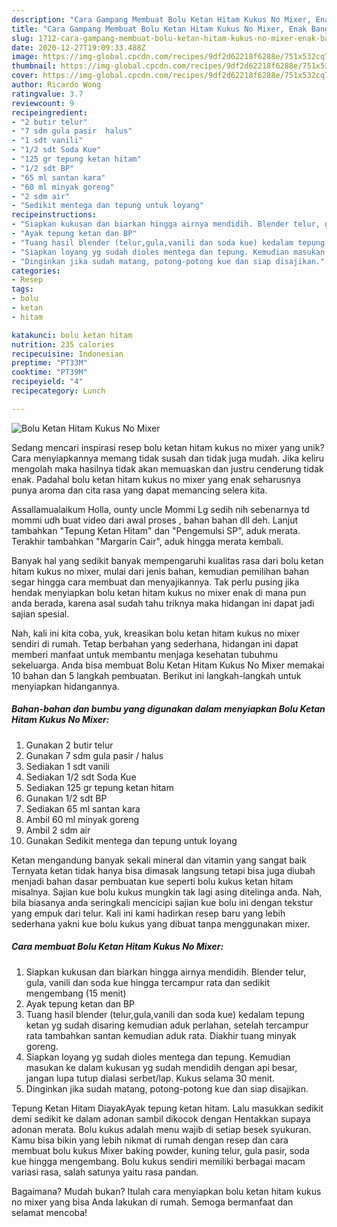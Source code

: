 ```yaml
---
description: "Cara Gampang Membuat Bolu Ketan Hitam Kukus No Mixer, Enak Banget"
title: "Cara Gampang Membuat Bolu Ketan Hitam Kukus No Mixer, Enak Banget"
slug: 1712-cara-gampang-membuat-bolu-ketan-hitam-kukus-no-mixer-enak-banget
date: 2020-12-27T19:09:33.488Z
image: https://img-global.cpcdn.com/recipes/9df2d62218f6288e/751x532cq70/bolu-ketan-hitam-kukus-no-mixer-foto-resep-utama.jpg
thumbnail: https://img-global.cpcdn.com/recipes/9df2d62218f6288e/751x532cq70/bolu-ketan-hitam-kukus-no-mixer-foto-resep-utama.jpg
cover: https://img-global.cpcdn.com/recipes/9df2d62218f6288e/751x532cq70/bolu-ketan-hitam-kukus-no-mixer-foto-resep-utama.jpg
author: Ricardo Wong
ratingvalue: 3.7
reviewcount: 9
recipeingredient:
- "2 butir telur"
- "7 sdm gula pasir  halus"
- "1 sdt vanili"
- "1/2 sdt Soda Kue"
- "125 gr tepung ketan hitam"
- "1/2 sdt BP"
- "65 ml santan kara"
- "60 ml minyak goreng"
- "2 sdm air"
- "Sedikit mentega dan tepung untuk loyang"
recipeinstructions:
- "Siapkan kukusan dan biarkan hingga airnya mendidih. Blender telur, gula, vanili dan soda kue hingga tercampur rata dan sedikit mengembang (15 menit)"
- "Ayak tepung ketan dan BP"
- "Tuang hasil blender (telur,gula,vanili dan soda kue) kedalam tepung ketan yg sudah disaring kemudian aduk perlahan, setelah tercampur rata tambahkan santan kemudian aduk rata. Diakhir tuang minyak goreng."
- "Siapkan loyang yg sudah dioles mentega dan tepung. Kemudian masukan ke dalam kukusan yg sudah mendidih dengan api besar, jangan lupa tutup dialasi serbet/lap. Kukus selama 30 menit."
- "Dinginkan jika sudah matang, potong-potong kue dan siap disajikan."
categories:
- Resep
tags:
- bolu
- ketan
- hitam

katakunci: bolu ketan hitam 
nutrition: 235 calories
recipecuisine: Indonesian
preptime: "PT33M"
cooktime: "PT39M"
recipeyield: "4"
recipecategory: Lunch

---
```



![Bolu Ketan Hitam Kukus No Mixer](https://img-global.cpcdn.com/recipes/9df2d62218f6288e/751x532cq70/bolu-ketan-hitam-kukus-no-mixer-foto-resep-utama.jpg)

Sedang mencari inspirasi resep bolu ketan hitam kukus no mixer yang unik? Cara menyiapkannya memang tidak susah dan tidak juga mudah. Jika keliru mengolah maka hasilnya tidak akan memuaskan dan justru cenderung tidak enak. Padahal bolu ketan hitam kukus no mixer yang enak seharusnya punya aroma dan cita rasa yang dapat memancing selera kita.

Assallamualaikum Holla, ounty uncle Mommi Lg sedih nih sebenarnya td mommi udh buat video dari awal proses , bahan bahan dll deh. Lanjut tambahkan &#34;Tepung Ketan Hitam&#34; dan &#34;Pengemulsi SP&#34;, aduk merata. Terakhir tambahkan &#34;Margarin Cair&#34;, aduk hingga merata kembali.

Banyak hal yang sedikit banyak mempengaruhi kualitas rasa dari bolu ketan hitam kukus no mixer, mulai dari jenis bahan, kemudian pemilihan bahan segar hingga cara membuat dan menyajikannya. Tak perlu pusing jika hendak menyiapkan bolu ketan hitam kukus no mixer enak di mana pun anda berada, karena asal sudah tahu triknya maka hidangan ini dapat jadi sajian spesial.


Nah, kali ini kita coba, yuk, kreasikan bolu ketan hitam kukus no mixer sendiri di rumah. Tetap berbahan yang sederhana, hidangan ini dapat memberi manfaat untuk membantu menjaga kesehatan tubuhmu sekeluarga. Anda bisa membuat Bolu Ketan Hitam Kukus No Mixer memakai 10 bahan dan 5 langkah pembuatan. Berikut ini langkah-langkah untuk menyiapkan hidangannya.

<!--inarticleads1-->

##### Bahan-bahan dan bumbu yang digunakan dalam menyiapkan Bolu Ketan Hitam Kukus No Mixer:

1. Gunakan 2 butir telur
1. Gunakan 7 sdm gula pasir / halus
1. Sediakan 1 sdt vanili
1. Sediakan 1/2 sdt Soda Kue
1. Sediakan 125 gr tepung ketan hitam
1. Gunakan 1/2 sdt BP
1. Sediakan 65 ml santan kara
1. Ambil 60 ml minyak goreng
1. Ambil 2 sdm air
1. Gunakan Sedikit mentega dan tepung untuk loyang


Ketan mengandung banyak sekali mineral dan vitamin yang sangat baik Ternyata ketan tidak hanya bisa dimasak langsung tetapi bisa juga diubah menjadi bahan dasar pembuatan kue seperti bolu kukus ketan hitam misalnya. Sajian kue bolu kukus mungkin tak lagi asing ditelinga anda. Nah, bila biasanya anda seringkali mencicipi sajian kue bolu ini dengan tekstur yang empuk dari telur. Kali ini kami hadirkan resep baru yang lebih sederhana yakni kue bolu kukus yang dibuat tanpa menggunakan mixer. 

<!--inarticleads2-->

##### Cara membuat Bolu Ketan Hitam Kukus No Mixer:

1. Siapkan kukusan dan biarkan hingga airnya mendidih. Blender telur, gula, vanili dan soda kue hingga tercampur rata dan sedikit mengembang (15 menit)
1. Ayak tepung ketan dan BP
1. Tuang hasil blender (telur,gula,vanili dan soda kue) kedalam tepung ketan yg sudah disaring kemudian aduk perlahan, setelah tercampur rata tambahkan santan kemudian aduk rata. Diakhir tuang minyak goreng.
1. Siapkan loyang yg sudah dioles mentega dan tepung. Kemudian masukan ke dalam kukusan yg sudah mendidih dengan api besar, jangan lupa tutup dialasi serbet/lap. Kukus selama 30 menit.
1. Dinginkan jika sudah matang, potong-potong kue dan siap disajikan.


Tepung Ketan Hitam DiayakAyak tepung ketan hitam. Lalu masukkan sedikit demi sedikit ke dalam adonan sambil dikocok dengan Hentakkan supaya adonan merata. Bolu kukus adalah menu wajib di setiap besek syukuran. Kamu bisa bikin yang lebih nikmat di rumah dengan resep dan cara membuat bolu kukus Mixer baking powder, kuning telur, gula pasir, soda kue hingga mengembang. Bolu kukus sendiri memiliki berbagai macam variasi rasa, salah satunya yaitu rasa pandan. 

Bagaimana? Mudah bukan? Itulah cara menyiapkan bolu ketan hitam kukus no mixer yang bisa Anda lakukan di rumah. Semoga bermanfaat dan selamat mencoba!
